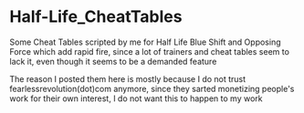 # Half-Life_CheatTables
Some Cheat Tables scripted by me for Half Life Blue Shift and Opposing Force which add rapid fire, since a lot of trainers and cheat tables seem to lack it, even though it seems to be a demanded feature

The reason I posted them here is mostly because I do not trust fearlessrevolution(dot)com anymore, since they sarted monetizing people's work for their own interest, I do not want this to happen to my work
